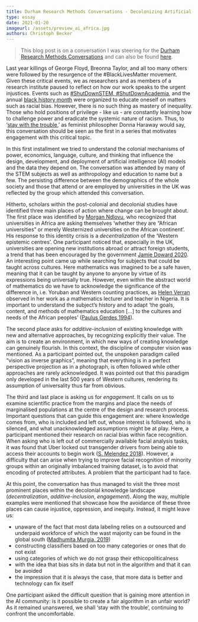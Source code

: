 ```yaml
---
title: Durham Research Methods Conversations - Decolonizing Artificial Intelligence
type: essay
date: 2021-01-20
imageurl: /assets/preview_ai_africa.jpg
authors: Christoph Becker
---
```


> This blog post is on a conversation I was steering for the [Durham Research Methods Conversations](https://www.dur.ac.uk/researchmethodscentre/community/rmcafe/rmconversations/) and can also be found [here](https://researchmethodsconversations.blogspot.com/2021/01/decolonizing-artificial-intelligence.html).

Last year killings of George Floyd, Breonna Taylor, and all too many others were followed by the resurgence of the #BlackLivesMatter movement. Given these critical events, we as researchers and as members of a research institute paused to reflect on how our work speaks to the urgent injustices. Events such as  [#ShutDownSTEM, #ShutDownAcademia](https://www.shutdownstem.com/), and the annual  [black history month](https://www.dur.ac.uk/equality.diversity/blackhistorymonth18/)  were organized to educate oneself on matters such as racial bias. However, there is no such thing as mastery of inequality. Those who hold positions of privilege - like us - are constantly learning how to challenge power and eradicate the systemic nature of racism. Thus, to ‘[stay with the trouble](https://read.dukeupress.edu/books/book/27/Staying-with-the-TroubleMaking-Kin-in-the),’ as feminist philosopher Donna Haraway would say, this conversation should be seen as the first in a series that motivates engagement with this critical topic.

In this first installment we tried to understand the colonial mechanisms of power, economics, language, culture, and thinking that influence the design, development, and deployment of artificial intelligence (AI) models and the data they depend on. The conversation was attended by many of the STEM subjects as well as anthropology and education to name but a few. The persisting difference between the demographics of the whole society and those that attend or are employed by universities in the UK was reflected by the group which attended this conversation.

Hitherto, scholars within the post-colonial and decolonial studies have identified three main places of action where change can be brought about. The first place was identified by  [Morgan Ndlovu](https://escholarship.org/uc/item/7xf4w6v7), who recognized that universities in Africa are asking themselves ‘whether they are “African universities” or merely Westernized universities on the African continent’. His response to this identity crisis is a  _decentralization_  of the ‘Western epistemic centres’. One participant noticed that, especially in the UK, universities are opening new institutions abroad or attract foreign students, a trend that has been encouraged by the government  [Jamie Doward 2020](https://www.theguardian.com/education/2020/apr/11/stop-spending-millions-on-for-profit-schools-abroad-campaigners-tell-uk). An interesting point came up while searching for subjects that could be taught across cultures. Here mathematics was imagined to be a safe haven, meaning that it can be taught by anyone to anyone by virtue of its expressions being universally true. However, even within the abstract world of mathematics do we have to acknowledge the significance of the difference in, i.e. Yoruban and Western counting practices, as  [Helen Verran](https://press.uchicago.edu/ucp/books/book/chicago/S/bo3631540.html)  observed in her work as a mathematics lecturer and teacher in Nigeria. It is important to understand the subject’s history and to adapt ‘the goals, content, and methods of mathematics education […] to the cultures and needs of the African peoples’ ([Paulus Gerdes 1994](https://www.sciencedirect.com/science/article/pii/S0315086084710299)).

The second place asks for  _additive-inclusion_  of existing knowledge with new and alternative approaches, by recognizing explicitly their value. The aim is to create an environment, in which new ways of creating knowledge can genuinely flourish. In this context, the discipline of computer vision was mentioned. As a participant pointed out, the unspoken paradigm called “vision as inverse graphics”, meaning that everything is in a perfect perspective projection as in a photograph, is often followed while other approaches are rarely acknowledged. It was pointed out that this paradigm only developed in the last 500 years of Western cultures, rendering its assumption of universality thus far from obvious.

The third and last place is asking us for  _engagement_. It calls on us to examine scientific practice from the margins and place the needs of marginalised populations at the centre of the design and research process. Important questions that can guide this engagement are: where knowledge comes from, who is included and left out, whose interest is followed, who is silenced, and what unacknowledged assumptions might be at play. Here, a participant mentioned their research on racial bias within face recognition. When asking who is left out of commercially available facial analysis tasks, it was found that Uber locked out transgender drivers from being able to access their accounts to begin work ([S. Melendez 2018](https://www.fastcompany.com/90216258/uber-face-recognition-tool-has-locked-out-some-transgender-drivers)). However, a difficulty that can arise when trying to improve facial recognition of minority groups within an originally imbalanced training dataset, is to avoid that encoding of protected attributes. A problem that the participant had to face.

At this point, the conversation has thus managed to visit the three most prominent places within the decolonial knowledge landscape (_decentralization_,  _additive-inclusion_,  _engagement_). Along the way, multiple examples were mentioned that showcase how the avoidance of these three places can cause injustice, oppression, and inequity. Instead, it might leave us:

-   unaware of the fact that most data labeling relies on a outsourced and underpaid workforce of which the wast majority can be found in the global south ([Madhumita Murgia, 2019](https://www.ft.com/content/56dde36c-aa40-11e9-984c-fac8325aaa04))
-   constructing classifiers based on too many categories or ones that do not exist
-   using categories of which we do not grasp their ethicopoliticalness
-   with the idea that bias sits in data but not in the algorithm and that it can be avoided
-   the impression that it is always the case, that more data is better and technology can fix itself

One participant asked the difficult question that is gaining more attention in the AI community: is it possible to create a fair algorithm in an unfair world? As it remained unanswered, we shall ‘stay with the trouble’, continuing to confront the uncomfortable.

